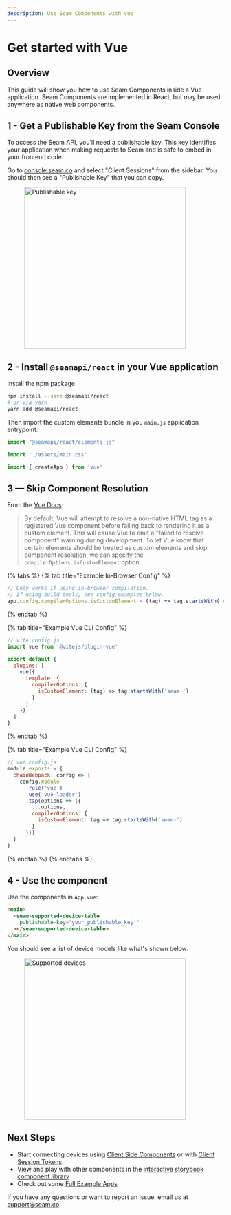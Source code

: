 ```yaml
---
description: Use Seam Components with Vue
---
```


# Get started with Vue

## Overview

This guide will show you how to use Seam Components inside a Vue application. Seam Components are implemented in React, but may be used anywhere as native web components.

## 1 - Get a Publishable Key from the Seam Console

To access the Seam API, you'll need a publishable key. This key identifies your application when making requests to Seam and is safe to embed in your frontend code.

Go to [console.seam.co](https://console.seam.co) and select "Client Sessions" from the sidebar. You should then see a "Publishable Key" that you can copy.

<figure><img src="../../.gitbook/assets/publishable-key-copy.png" alt="Publishable key" width="375"><figcaption></figcaption></figure>

## 2 - Install `@seamapi/react` in your Vue application

Install the npm package

```bash
npm install --save @seamapi/react
# or via yarn
yarn add @seamapi/react
```

Then import the custom elements bundle in you `main.js` application entrypoint:

```javascript
import "@seamapi/react/elements.js"

import './assets/main.css'

import { createApp } from 'vue'
```

## 3 — Skip Component Resolution

From the [Vue Docs](https://vuejs.org/guide/extras/web-components.html#skipping-component-resolution):

> By default, Vue will attempt to resolve a non-native HTML tag as a registered Vue component before falling back to rendering it as a custom element. This will cause Vue to emit a "failed to resolve component" warning during development. To let Vue know that certain elements should be treated as custom elements and skip component resolution, we can specify the `compilerOptions.isCustomElement` option.

{% tabs %}
{% tab title="Example In-Browser Config" %}

```javascript
// Only works if using in-browser compilation.
// If using build tools, see config examples below.
app.config.compilerOptions.isCustomElement = (tag) => tag.startsWith('seam-')
```
{% endtab %}

{% tab title="Example Vue CLI Config" %}

```javascript
// vite.config.js
import vue from '@vitejs/plugin-vue'

export default {
  plugins: [
    vue({
      template: {
        compilerOptions: {
          isCustomElement: (tag) => tag.startsWith('seam-')
        }
      }
    })
  ]
}
```

{% endtab %}

{% tab title="Example Vue CLI Config" %}

```javascript
// vue.config.js
module.exports = {
  chainWebpack: config => {
    config.module
      .rule('vue')
      .use('vue-loader')
      .tap(options => ({
        ...options,
        compilerOptions: {
          isCustomElement: tag => tag.startsWith('seam-')
        }
      }))
  }
}
```

{% endtab %}
{% endtabs %}

## 4 - Use the component

Use the components in `App.vue`:

```html
<main>
  <seam-supported-device-table
    publishable-key="your_publishable_key'"
  ></seam-supported-device-table>
</main>
```

You should see a list of device models like what's shown below:

<figure><img src="../../.gitbook/assets/supported-device-table.png" alt="Supported devices" width="375"><figcaption></figcaption></figure>

## Next Steps

* Start connecting devices using [Client Side Components](get-started-with-client-side-components.md) or with [Client Session Tokens](get-started-with-react-components-and-client-session-tokens.md).
* View and play with other components in the [interactive storybook component library](https://react.seam.co/)
* Check out some [Full Example Apps](https://github.com/seamapi/react/tree/main/examples)

If you have any questions or want to report an issue, email us at support@seam.co.
